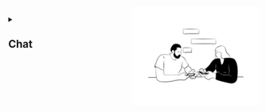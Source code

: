 <img align='right' height='200' src='pics/sn.png' alt='Social Networks'>

<br />


</details>
<details close="true">
  <summary><h2>Chat&nbsp;</h2></summary>
	<a href="https://telegram.me/GerryLeng" target="_blank">
		<img src="pics/t.png" width="40">
	</a>
	<a href="https://discord.gg/FVVhEG5y2g" target="_blank">
		<img src="pics/d.png" width="40">
	</a>
</details>
